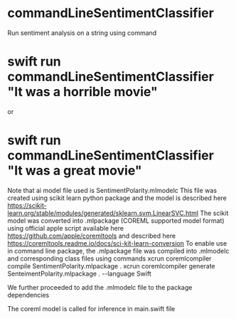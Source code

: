 # commandLineSentimentClassifier


Run sentiment analysis on a string using command 
# swift run commandLineSentimentClassifier "It was a horrible movie"
or
# swift run commandLineSentimentClassifier "It was a great movie"


Note that ai model file used is SentimentPolarity.mlmodelc
This file was created using scikit learn python package and the model is described here https://scikit-learn.org/stable/modules/generated/sklearn.svm.LinearSVC.html
The scikit model was converted into .mlpackage (COREML supported model format) using official apple script available here https://github.com/apple/coremltools and described here https://coremltools.readme.io/docs/sci-kit-learn-conversion
To enable use in command line package, the .mlpackage file was compiled into .mlmodelc and corresponding class files using commands
xcrun coremlcompiler compile SentimentPolarity.mlpackage . 
xcrun coremlcompiler generate SenteimentPolarity.mlpackage . --language Swift

We further proceeded to add the .mlmodelc file to the package dependencies

The coreml model is called for inference in main.swift file
